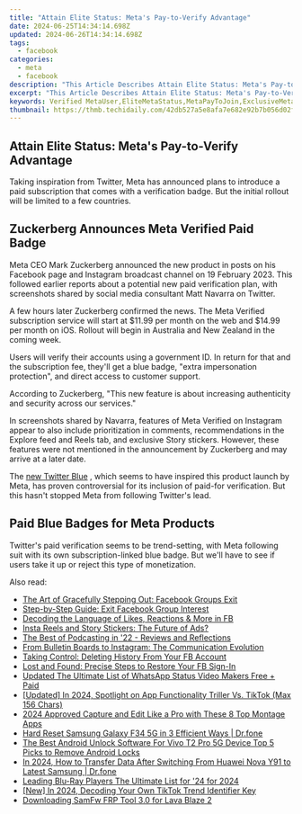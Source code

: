 ```yaml
---
title: "Attain Elite Status: Meta's Pay-to-Verify Advantage"
date: 2024-06-25T14:34:14.698Z
updated: 2024-06-26T14:34:14.698Z
tags:
  - facebook
categories:
  - meta
  - facebook
description: "This Article Describes Attain Elite Status: Meta's Pay-to-Verify Advantage"
excerpt: "This Article Describes Attain Elite Status: Meta's Pay-to-Verify Advantage"
keywords: Verified MetaUser,EliteMetaStatus,MetaPayToJoin,ExclusiveMetaMembership,PayForVerification,GainMetaAccess,MetaElevateMember
thumbnail: https://thmb.techidaily.com/42db527a5e8afa7e682e92b7b056d02f1f5ec85f1c2a7e4bae6cede878df1e2d.jpg
---
```


## Attain Elite Status: Meta's Pay-to-Verify Advantage

 Taking inspiration from Twitter, Meta has announced plans to introduce a paid subscription that comes with a verification badge. But the initial rollout will be limited to a few countries.

## Zuckerberg Announces Meta Verified Paid Badge

 Meta CEO Mark Zuckerberg announced the new product in posts on his Facebook page and Instagram broadcast channel on 19 February 2023\. This followed earlier reports about a potential new paid verification plan, with screenshots shared by social media consultant Matt Navarra on Twitter.

 A few hours later Zuckerberg confirmed the news. The Meta Verified subscription service will start at $11.99 per month on the web and $14.99 per month on iOS. Rollout will begin in Australia and New Zealand in the coming week.

 Users will verify their accounts using a government ID. In return for that and the subscription fee, they'll get a blue badge, "extra impersonation protection", and direct access to customer support.

 According to Zuckerberg, "This new feature is about increasing authenticity and security across our services."

 In screenshots shared by Navarra, features of Meta Verified on Instagram appear to also include prioritization in comments, recommendations in the Explore feed and Reels tab, and exclusive Story stickers. However, these features were not mentioned in the announcement by Zuckerberg and may arrive at a later date.

 The [new Twitter Blue](https://www.makeuseof.com/what-is-twitter-blue/) , which seems to have inspired this product launch by Meta, has proven controversial for its inclusion of paid-for verification. But this hasn't stopped Meta from following Twitter's lead.

## Paid Blue Badges for Meta Products

 Twitter's paid verification seems to be trend-setting, with Meta following suit with its own subscription-linked blue badge. But we'll have to see if users take it up or reject this type of monetization.


<ins class="adsbygoogle"
     style="display:block"
     data-ad-format="autorelaxed"
     data-ad-client="ca-pub-7571918770474297"
     data-ad-slot="1223367746"></ins>



<ins class="adsbygoogle"
     style="display:block"
     data-ad-client="ca-pub-7571918770474297"
     data-ad-slot="8358498916"
     data-ad-format="auto"
     data-full-width-responsive="true"></ins>

<span class="atpl-alsoreadstyle">Also read:</span>
<div><ul>
<li><a href="https://facebook.techidaily.com/the-art-of-gracefully-stepping-out-facebook-groups-exit/"><u>The Art of Gracefully Stepping Out: Facebook Groups Exit</u></a></li>
<li><a href="https://facebook.techidaily.com/step-by-step-guide-exit-facebook-group-interest/"><u>Step-by-Step Guide: Exit Facebook Group Interest</u></a></li>
<li><a href="https://facebook.techidaily.com/decoding-the-language-of-likes-reactions-and-more-in-fb/"><u>Decoding the Language of Likes, Reactions & More in FB</u></a></li>
<li><a href="https://facebook.techidaily.com/insta-reels-and-story-stickers-the-future-of-ads/"><u>Insta Reels and Story Stickers: The Future of Ads?</u></a></li>
<li><a href="https://facebook.techidaily.com/the-best-of-podcasting-in-22-reviews-and-reflections/"><u>The Best of Podcasting in '22 - Reviews and Reflections</u></a></li>
<li><a href="https://facebook.techidaily.com/from-bulletin-boards-to-instagram-the-communication-evolution/"><u>From Bulletin Boards to Instagram: The Communication Evolution</u></a></li>
<li><a href="https://facebook.techidaily.com/taking-control-deleting-history-from-your-fb-account/"><u>Taking Control: Deleting History From Your FB Account</u></a></li>
<li><a href="https://facebook.techidaily.com/lost-and-found-precise-steps-to-restore-your-fb-sign-in/"><u>Lost and Found: Precise Steps to Restore Your FB Sign-In</u></a></li>
<li><a href="https://ai-video-tools.techidaily.com/updated-the-ultimate-list-of-whatsapp-status-video-makers-free-plus-paid/"><u>Updated The Ultimate List of WhatsApp Status Video Makers Free + Paid</u></a></li>
<li><a href="https://tiktok-clips.techidaily.com/updated-in-2024-spotlight-on-app-functionality-triller-vs-tiktok-max-156-chars/"><u>[Updated] In 2024, Spotlight on App Functionality  Triller Vs. TikTok (Max 156 Chars)</u></a></li>
<li><a href="https://extra-hints.techidaily.com/2024-approved-capture-and-edit-like-a-pro-with-these-8-top-montage-apps/"><u>2024 Approved  Capture and Edit Like a Pro with These 8 Top Montage Apps</u></a></li>
<li><a href="https://techidaily.com/hard-reset-samsung-galaxy-f34-5g-in-3-efficient-ways-drfone-by-drfone-reset-android-reset-android/"><u>Hard Reset Samsung Galaxy F34 5G in 3 Efficient Ways | Dr.fone</u></a></li>
<li><a href="https://sim-unlock.techidaily.com/the-best-android-unlock-software-for-vivo-t2-pro-5g-device-top-5-picks-to-remove-android-locks-by-drfone-android/"><u>The Best Android Unlock Software For Vivo T2 Pro 5G Device Top 5 Picks to Remove Android Locks</u></a></li>
<li><a href="https://android-transfer.techidaily.com/in-2024-how-to-transfer-data-after-switching-from-huawei-nova-y91-to-latest-samsung-drfone-by-drfone-transfer-from-android-transfer-from-android/"><u>In 2024, How to Transfer Data After Switching From Huawei Nova Y91 to Latest Samsung | Dr.fone</u></a></li>
<li><a href="https://extra-guidance.techidaily.com/leading-blu-ray-players-the-ultimate-list-for-24-for-2024/"><u>Leading Blu-Ray Players  The Ultimate List for '24 for 2024</u></a></li>
<li><a href="https://tiktok-clips.techidaily.com/new-in-2024-decoding-your-own-tiktok-trend-identifier-key/"><u>[New] In 2024, Decoding Your Own TikTok Trend Identifier Key</u></a></li>
<li><a href="https://android-unlock.techidaily.com/downloading-samfw-frp-tool-30-for-lava-blaze-2-by-drfone-android/"><u>Downloading SamFw FRP Tool 3.0 for Lava Blaze 2</u></a></li>
</ul></div>
